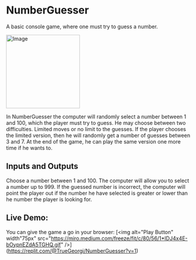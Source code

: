 # NumberGuesser
A basic console game, where one must try to guess a number.

<img alt="Image" width="200px" src= "http://www.learningaboutelectronics.com/images/Guess-a-number-from-1-to-10.png" />

In NumberGuesser the computer will randomly select a number between 1 and 100, which the player must try to guess. He may choose between two difficulties. Limited moves or no limit to the guesses. If the player chooses the limited version, then he will randomly get a number of guesses between 3 and 7. At the end of the game, he can play the same version one more time if he wants to.

## Inputs and Outputs
Choose a number between 1 and 100. The computer will allow you to select a number up to 999. If the guessed number is incorrect, the computer will point the player out if the number he have selected is greater or lower than he number the player is looking for.

## Live Demo:

You can give the game a go in your browser:
[<img alt="Play Button" width"75px" src="https://miro.medium.com/freeze/fit/c/80/56/1*IDJ4x4E-bOypnEZdA5TGHQ.gif" />]
(https://replit.com/@TrueGeorgi/NumberGuesser?v=1)
